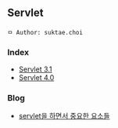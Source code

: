 ## Servlet

```
ㅁ Author: suktae.choi
```

### Index

- [Servlet 3.1](https://javaee.github.io/servlet-spec/downloads/servlet-3.1/Final/servlet-3_1-final.pdf)
- [Servlet 4.0](https://javaee.github.io/servlet-spec/downloads/servlet-4.0/servlet-4_0_FINAL.pdf)

### Blog

- [servlet을 하면서 중요한 요소들](http://yellowh.tistory.com/99)
